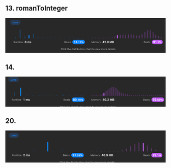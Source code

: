 ## 13. romanToInteger
![img.png](img.png)

## 14. 
![img_1.png](img_1.png)

## 20.
![img_2.png](img_2.png)